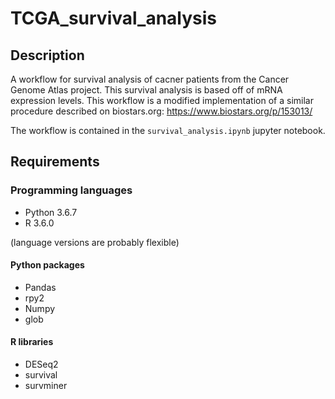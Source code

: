 # TCGA_survival_analysis

## Description

A workflow for survival analysis of cacner patients from the Cancer Genome Atlas project. This survival analysis is based off of mRNA expression levels.
This workflow is a modified implementation of a similar procedure described on biostars.org: https://www.biostars.org/p/153013/

The workflow is contained in the `survival_analysis.ipynb` jupyter notebook.

## Requirements

### Programming languages

* Python 3.6.7
* R 3.6.0

(language versions are probably flexible)

#### Python packages

* Pandas
* rpy2
* Numpy
* glob

#### R libraries

* DESeq2
* survival
* survminer


